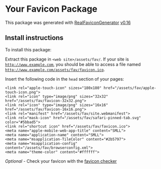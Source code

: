 # Your Favicon Package

This package was generated with [RealFaviconGenerator](https://realfavicongenerator.net/) [v0.16](https://realfavicongenerator.net/change_log#v0.16)

## Install instructions

To install this package:

Extract this package in <code>&lt;web site&gt;/assets/fav/</code>. If your site is <code>http://www.example.com</code>, you should be able to access a file named <code>http://www.example.com/assets/fav/favicon.ico</code>.

Insert the following code in the `head` section of your pages:

    <link rel="apple-touch-icon" sizes="180x180" href="/assets/fav/apple-touch-icon.png">
    <link rel="icon" type="image/png" sizes="32x32" href="/assets/fav/favicon-32x32.png">
    <link rel="icon" type="image/png" sizes="16x16" href="/assets/fav/favicon-16x16.png">
    <link rel="manifest" href="/assets/fav/site.webmanifest">
    <link rel="mask-icon" href="/assets/fav/safari-pinned-tab.svg" color="#5bbad5">
    <link rel="shortcut icon" href="/assets/fav/favicon.ico">
    <meta name="apple-mobile-web-app-title" content="SMLL">
    <meta name="application-name" content="SMLL">
    <meta name="msapplication-TileColor" content="#2b5797">
    <meta name="msapplication-config" content="/assets/fav/browserconfig.xml">
    <meta name="theme-color" content="#ffffff">

*Optional* - Check your favicon with the [favicon checker](https://realfavicongenerator.net/favicon_checker)